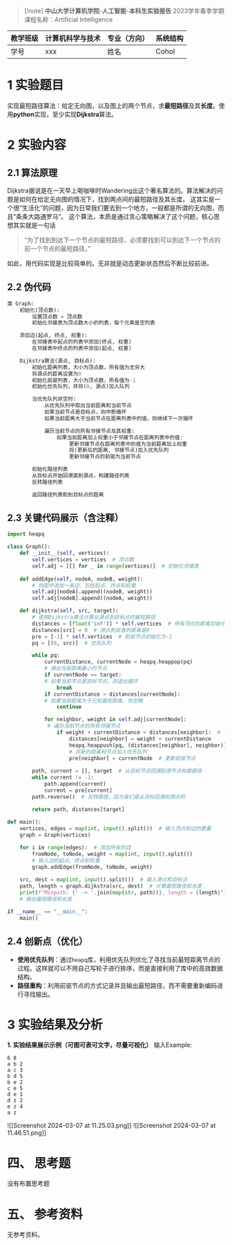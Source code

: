 > [!note] **中山大学计算机学院**-**人工智能**-**本科生实验报告**
2023学年春季学期
课程名称：Artificial Intelligence

| 教学班级 | 计算机科学与技术 | 专业（方向） | 系统结构  |
| ---- | -------- | ------ | ----- |
| 学号   | xxx      | 姓名     | Cohol |

# 1 **实验题目**
实现最短路径算法：给定无向图，以及图上的两个节点，求**最短路径**及其**长度**。使用**python**实现，至少实现**Dijkstra**算法。
# 2 **实验内容**

## 2.1 算法原理
Dijkstra据说是在一天早上喝咖啡时Wandering出这个著名算法的。算法解决的问题是如何在给定无向图的情况下，找到两点间的最短路径及其长度。
这其实是一个很“生活化”的问题，因为日常我们要去到一个地方，一般都是所谓的无向图，而且“条条大路通罗马”。
这个算法，本质是通过贪心策略解决了这个问题，核心思想其实就是一句话
> “为了找到到达下一个节点的最短路径，必须要找到可以到达下一个节点的前一个节点的最短路径。”

如此，用代码实现是比较简单的。无非就是动态更新状态然后不断比较前进。
## 2.2 伪代码
```python
类 Graph:
    初始化(顶点数):
        设置顶点数 = 顶点数
        初始化邻接表为顶点数大小的列表，每个元素是空列表

    添加边(起点, 终点, 权重):
        在邻接表中起点的列表中添加(终点, 权重)
        在邻接表中终点的列表中添加(起点, 权重)

    Dijkstra算法(源点, 目标点):
        初始化距离列表，大小为顶点数，所有值为无穷大
        将源点的距离设置为0
        初始化前驱列表，大小为顶点数，所有值为-1
        初始化优先队列，并将(0, 源点)加入队列

        当优先队列非空时:
            从优先队列中取出当前距离和当前节点
            如果当前节点是目标点，则中断循环
            如果当前距离大于当前节点在距离列表中的值，则继续下一次循环

            遍历当前节点的所有邻接节点及其权重:
                如果当前距离加上权重小于邻接节点在距离列表中的值:
                    更新邻接节点在距离列表中的值为当前距离加上权重
                    将(更新后的距离, 邻接节点)加入优先队列
                    更新邻接节点的前驱为当前节点

        初始化路径列表
        从目标点开始回溯直到源点，构建路径列表
        反转路径列表

        返回路径列表和到目标点的距离

```

## 2.3 关键代码展示（含注释）
```python
import heapq

class Graph():
    def __init__(self, vertices):
        self.vertices = vertices  # 顶点数
        self.adj = [[] for _ in range(vertices)]  # 初始化邻接表
    
    def addEdge(self, nodeA, nodeB, weight):
        # 向图中添加一条边，包括起点、终点和权重
        self.adj[nodeA].append((nodeB, weight))
        self.adj[nodeB].append((nodeA, weight))

    def dijkstra(self, src, target):
        # 使用Dijkstra算法计算从源点到目标点的最短路径
        distances = [float('inf')] * self.vertices  # 所有顶点的距离初始化为无穷大
        distances[src] = 0  # 源点到自身的距离是0
        pre = [-1] * self.vertices  # 前驱节点初始化为-1
        pq = [(0, src)]  # 优先队列

        while pq:
            currentDistance, currentNode = heapq.heappop(pq)  
            # 弹出当前距离最小的节点
            if currentNode == target:  
            # 如果当前节点是目标节点，则退出循环
                break
            if currentDistance > distances[currentNode]:  
            # 如果当前距离大于已知最短距离，则忽略
                continue

            for neighbor, weight in self.adj[currentNode]: 
             # 遍历当前节点的所有邻接节点
                if weight + currentDistance < distances[neighbor]:  # 更新距离
                    distances[neighbor] = weight + currentDistance
                    heapq.heappush(pq, (distances[neighbor], neighbor))  
                    # 将新的距离和节点加入优先队列
                    pre[neighbor] = currentNode  # 更新前驱节点
        
        path, current = [], target  # 从目标节点回溯到源节点构建路径
        while current != -1:
            path.append(current)
            current = pre[current]
        path.reverse()  # 反转路径，因为我们是从目标回溯到源点的

        return path, distances[target]
        
def main():
    vertices, edges = map(int, input().split())  # 输入顶点和边的数量
    graph = Graph(vertices)

    for i in range(edges):  # 添加所有的边
        fromNode, toNode, weight = map(int, input().split())  
        # 输入边的起点、终点和权重
        graph.addEdge(fromNode, toNode, weight)
    
    src, dest = map(int, input().split())  # 输入源点和目标点
    path, length = graph.dijkstra(src, dest)  # 计算最短路径和长度
    print(f"Minpath: {' -> '.join(map(str, path))}, length = {length}")  
    # 输出最短路径和长度

if __name__ == "__main__":
    main()
```

## 2.4 创新点（优化）
- **使用优先队列**：通过`heapq`库，利用优先队列优化了寻找当前最短距离节点的过程。这样就可以不用自己写轮子进行排序，而是直接利用了库中的高效数据结构。
- **路径重构**：利用前驱节点的方式记录并且输出最短路径，而不需要重新编码进行寻找输出。

# 3 实验结果及分析

**1. 实验结果展示示例（可图可表可文字，尽量可视化）**
输入Example:
```text
6 8 
a b 2 
a c 3 
b d 5 
b e 2 
c e 5 
d e 1 
d z 2 
e z 4 
a z
```
![[Screenshot 2024-03-07 at 11.25.03.png]]
![[Screenshot 2024-03-07 at 11.46.51.png]]
# 四、 **思考题**
没有布置思考题

# 五、 **参考资料**
无参考资料。